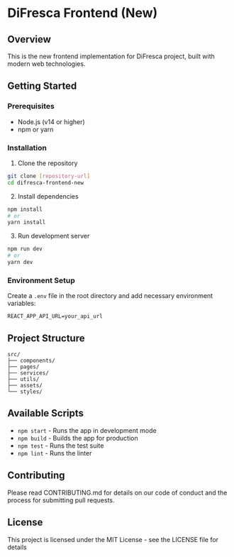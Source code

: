 # DiFresca Frontend (New)

## Overview
This is the new frontend implementation for DiFresca project, built with modern web technologies.

## Getting Started

### Prerequisites
- Node.js (v14 or higher)
- npm or yarn

### Installation
1. Clone the repository
```bash
git clone [repository-url]
cd difresca-frontend-new
```

2. Install dependencies
```bash
npm install
# or
yarn install
```

3. Run development server
```bash
npm run dev
# or
yarn dev
```

### Environment Setup
Create a `.env` file in the root directory and add necessary environment variables:
```
REACT_APP_API_URL=your_api_url
```

## Project Structure
```
src/
├── components/
├── pages/
├── services/
├── utils/
├── assets/
└── styles/
```

## Available Scripts
- `npm start` - Runs the app in development mode
- `npm build` - Builds the app for production
- `npm test` - Runs the test suite
- `npm lint` - Runs the linter

## Contributing
Please read CONTRIBUTING.md for details on our code of conduct and the process for submitting pull requests.

## License
This project is licensed under the MIT License - see the LICENSE file for details